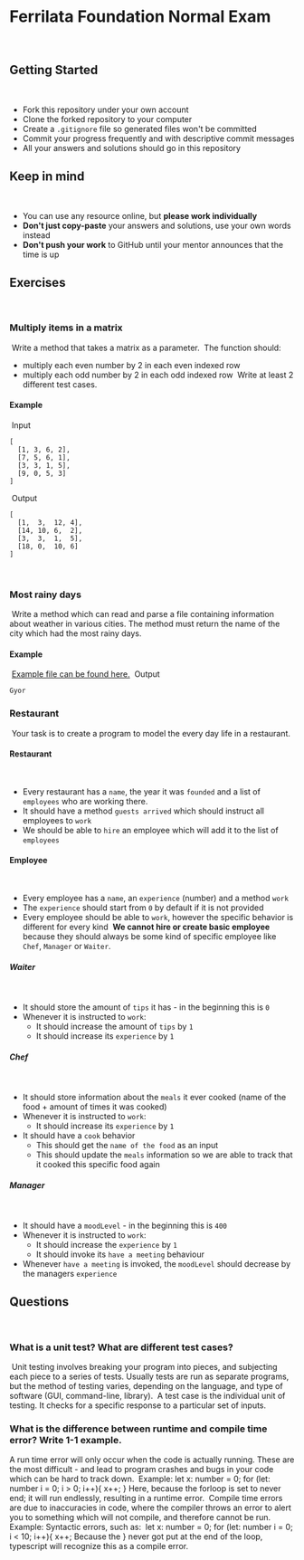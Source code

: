 # Ferrilata Foundation Normal Exam
​
## Getting Started
​
- Fork this repository under your own account
- Clone the forked repository to your computer
- Create a `.gitignore` file so generated files won't be committed
- Commit your progress frequently and with descriptive commit messages
- All your answers and solutions should go in this repository
​
## Keep in mind
​
- You can use any resource online, but **please work individually**
- **Don't just copy-paste** your answers and solutions, use your own words instead
- **Don't push your work** to GitHub until your mentor announces that the time is up
​
## Exercises
​
### Multiply items in a matrix
​
Write a method that takes a matrix as a parameter.
​
The function should:
​
- multiply each even number by 2 in each even indexed row
- multiply each odd number by 2 in each odd indexed row
​
Write at least 2 different test cases.
​
#### Example
​
Input
​
```
[
  [1, 3, 6, 2],
  [7, 5, 6, 1],
  [3, 3, 1, 5],
  [9, 0, 5, 3]
]
```
​
Output
​
```
[
  [1,  3,  12, 4],
  [14, 10, 6,  2],
  [3,  3,  1,  5],
  [18, 0,  10, 6]
]
```
​
### Most rainy days
​
Write a method which can read and parse a file containing information about
weather in various cities. The method must return the name of the city which
had the most rainy days.
​
#### Example
​
[Example file can be found here.](./cities.csv)
​
Output
​
```
Gyor
```
### Restaurant
​
Your task is to create a program to model the every day life in a restaurant.
​
#### Restaurant
​
- Every restaurant has a `name`, the year it was `founded` and a list of `employees` who are working there.
- It should have a method `guests arrived` which should instruct all employees to `work`
- We should be able to `hire` an employee which will add it to the list of `employees`
​
#### Employee
​
- Every employee has a `name`, an `experience` (number) and a method `work`
- The `experience` should start from `0` by default if it is not provided
- Every employee should be able to `work`, however the specific behavior is different for every kind
​
**We cannot hire or create basic employee** because they should always be some kind of specific employee like `Chef`, `Manager` or `Waiter`.
​
##### Waiter 
​
- It should store the amount of `tips` it has - in the beginning this is `0`
- Whenever it is instructed to `work`:
  - It should increase the amount of `tips` by `1`
  - It should increase its `experience` by `1`
​
##### Chef
​
- It should store information about the `meals` it ever cooked (name of the food + amount of times it was cooked)
- Whenever it is instructed to `work`:
  - It should increase its `experience` by `1`
- It should have a `cook` behavior
  - This should get the `name of the food` as an input
  - This should update the `meals` information so we are able to track that it cooked this specific food again
​
##### Manager
​
- It should have a `moodLevel` - in the beginning this is `400`
- Whenever it is instructed to `work`:
  - It should increase the `experience` by `1`
  - It should invoke its `have a meeting` behaviour
- Whenever `have a meeting` is invoked, the `moodLevel` should decrease by the managers `experience`
​
## Questions
​
### What is a unit test? What are different test cases?
​
Unit testing involves breaking your program into pieces, and subjecting each piece to a series of tests.
Usually tests are run as separate programs, but the method of testing varies, depending on the language, and type of software (GUI, command-line, library).
​
A test case is the individual unit of testing. It checks for a specific response to a particular set of inputs.
### What is the difference between runtime and compile time error? Write 1-1 example.
A run time error will only occur when the code is actually running. These are the most difficult - and lead to program crashes and bugs in your code which can be hard to track down.
​
Example:
let x: number = 0;
for (let: number i = 0; i > 0; i++){
  x++;
}
Here, because the forloop is set to never end; it will run endlessly, resulting in a runtime error.
​
Compile time errors are due to inaccuracies in code, where the compiler throws an error to alert you to something which will not compile, and therefore cannot be run.
​
Example:
Syntactic errors, such as:
​
let x: number = 0;
for (let: number i = 0; i < 10; i++){
  x++;
​
Because the  } never got put at the end of the loop, typescript will recognize this as a compile error.